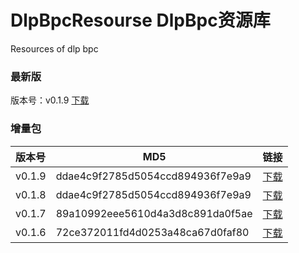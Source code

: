 # DlpBpcResourse DlpBpc资源库
Resources of dlp bpc 

### 最新版
版本号：v0.1.9 [下载](./src/pack/release.zip)

### 增量包    

|版本号    |MD5                               |链接                                       |
|:---      | ---                              | ---                                       |
|v0.1.9    |ddae4c9f2785d5054ccd894936f7e9a9  |[下载](./src/v0.1.9/release.zip)           |
|v0.1.8    |ddae4c9f2785d5054ccd894936f7e9a9  |[下载](./src/v0.1.8/release.zip)           |
|v0.1.7    |89a10992eee5610d4a3d8c891da0f5ae  |[下载](./src/v0.1.7/release.zip)           |
|v0.1.6    |72ce372011fd4d0253a48ca67d0faf80  |[下载](./src/v0.1.6/release.zip)           |
